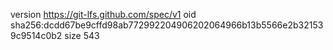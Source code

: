 version https://git-lfs.github.com/spec/v1
oid sha256:dcdd67be9cffd98ab772992204906202064966b13b5566e2b321539c9514c0b2
size 543

